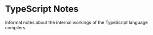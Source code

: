 # TypeScript Notes

Informal notes about the internal workings of the TypeScript language compilers.
